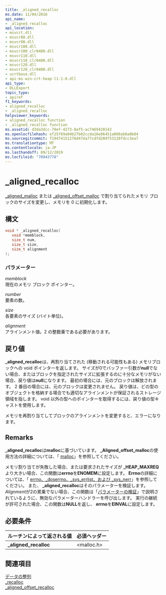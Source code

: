 ```yaml
---
title: _aligned_recalloc
ms.date: 11/04/2016
api_name:
- _aligned_recalloc
api_location:
- msvcrt.dll
- msvcr80.dll
- msvcr90.dll
- msvcr100.dll
- msvcr100_clr0400.dll
- msvcr110.dll
- msvcr110_clr0400.dll
- msvcr120.dll
- msvcr120_clr0400.dll
- ucrtbase.dll
- api-ms-win-crt-heap-l1-1-0.dll
api_type:
- DLLExport
topic_type:
- apiref
f1_keywords:
- aligned_recalloc
- _aligned_recalloc
helpviewer_keywords:
- aligned_recalloc function
- _aligned_recalloc function
ms.assetid: d3da3dcc-79ef-4273-8af5-ac7469420142
ms.openlocfilehash: ef25769a04b27b02ccda16e86451a068ab0a0b84
ms.sourcegitcommit: f19474151276d47da77cdfd20df53128fdcc3ea7
ms.translationtype: MT
ms.contentlocale: ja-JP
ms.lasthandoff: 09/12/2019
ms.locfileid: "70943778"
---
```

# <a name="_aligned_recalloc"></a>_aligned_recalloc

[_aligned_malloc](aligned-malloc.md) または [_aligned_offset_malloc](aligned-offset-malloc.md) で割り当てられたメモリ ブロックのサイズを変更し、メモリを 0 に初期化します。

## <a name="syntax"></a>構文

```C
void * _aligned_recalloc(
   void *memblock,
   size_t num,
   size_t size,
   size_t alignment
);
```

### <a name="parameters"></a>パラメーター

*memblock*<br/>
現在のメモリ ブロック ポインター。

*number*<br/>
要素の数。

*size*<br/>
各要素のサイズ (バイト単位)。

*alignment*<br/>
アラインメント値。2 の整数乗である必要があります。

## <a name="return-value"></a>戻り値

**_aligned_recalloc**は、再割り当てされた (移動される可能性もある) メモリブロックへの void ポインターを返します。 サイズが0でバッファー引数が**null**でない場合、またはブロックを指定されたサイズに拡張するのに十分なメモリがない場合、戻り値は**null**になります。 最初の場合には、元のブロックは解放されます。 2 番目の場合には、元のブロックは変更されません。 戻り値は、どの型のオブジェクトを格納する場合でも適切なアラインメントが保証されるストレージ領域を指します。 void 以外の型へのポインターを取得するには、戻り値の型キャストを使用します。

メモリを再割り当てしてブロックのアラインメントを変更すると、エラーになります。

## <a name="remarks"></a>Remarks

**_aligned_recalloc**は**malloc**に基づいています。 **_Aligned_offset_malloc**の使用方法の詳細については、「 [malloc](malloc.md)」を参照してください。

メモリ割り当てが失敗した場合、または要求されたサイズが **_HEAP_MAXREQ**より大きい場合、この関数は**errno**を**ENOMEM**に設定します。 **Errno**の詳細については、「 [errno、_doserrno、_sys_errlist、および _sys_nerr](../../c-runtime-library/errno-doserrno-sys-errlist-and-sys-nerr.md)」を参照してください。 また、 **_aligned_recalloc**はそのパラメーターを検証します。 *Alignment*が2の累乗でない場合、この関数は「[パラメーターの検証](../../c-runtime-library/parameter-validation.md)」で説明されているように、無効なパラメーターハンドラーを呼び出します。 実行の継続が許可された場合、この関数は**NULL**を返し、 **errno**を**EINVAL**に設定します。

## <a name="requirements"></a>必要条件

|ルーチンによって返される値|必須ヘッダー|
|-------------|---------------------|
|**_aligned_recalloc**|\<malloc.h>|

## <a name="see-also"></a>関連項目

[データの整列](../../c-runtime-library/data-alignment.md)<br/>
[_recalloc](recalloc.md)<br/>
[_aligned_offset_recalloc](aligned-offset-recalloc.md)<br/>
